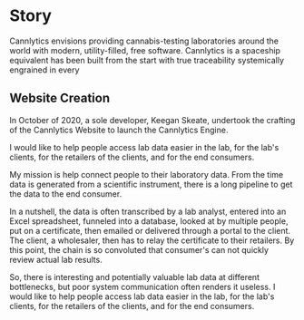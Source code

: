 # Story

Cannlytics envisions providing cannabis-testing laboratories around the world with modern, utility-filled, free software. Cannlytics is a spaceship equivalent has been built from the start with true traceability systemically engrained in every

## Website Creation

In October of 2020, a sole developer, Keegan Skeate, undertook the crafting of the Cannlytics Website to launch the Cannlytics Engine.

I would like to help people access lab data easier in the lab, for the lab's clients, for the retailers of the clients, and for the end consumers.


My mission is help connect people to their laboratory data. From the time data is generated from a scientific instrument, there is a long pipeline to get the data to the end consumer.

In a nutshell, the data is often transcribed by a lab analyst, entered into an Excel spreadsheet, funneled into a database, looked at by multiple people, put on a certificate, then emailed or delivered through a portal to the client. The client, a wholesaler, then has to relay the certificate to their retailers. By this point, the chain is so convoluted that consumer's can not quickly review actual lab results.

So, there is interesting and potentially valuable lab data at different bottlenecks, but poor system communication often renders it useless. I would like to help people access lab data easier in the lab, for the lab's clients, for the retailers of the clients, and for the end consumers.

